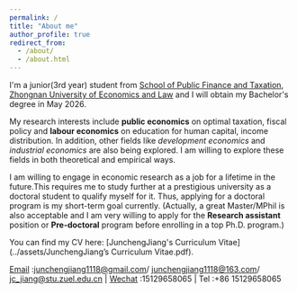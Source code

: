 ```yaml
---
permalink: /
title: "About me"
author_profile: true
redirect_from: 
  - /about/
  - /about.html
---
```


I'm a junior(3rd year) student from [School of Public Finance and Taxation](https://csxy.zuel.edu.cn/), [Zhongnan University of Economics and Law](https://english.zuel.edu.cn/) and I will obtain my Bachelor's degree in May 2026. 

My research interests include **public economics** on optimal taxation, fiscal policy and **labour economics** on education for human capital, income distribution. In addition, other fields like _development economics_ and _industrial economics_ are also being explored. I am willing to explore these fields in both theoretical and empirical ways.

I am willing to engage in economic research as a job for a lifetime in the future.This requires me to study further at a prestigious university as a doctoral student to qualify myself for it. Thus, applying for a doctoral program is my short-term goal currently. (Actually, a great Master/MPhil is also acceptable and I am very willing to apply for the **Research assistant** position or **Pre-doctoral** program before enrolling in a top Ph.D. program.)
  
 You can find my CV here: [JunchengJiang's Curriculum Vitae](../assets/JunchengJiang’s Curriculum Vitae.pdf).

 [Email](mailto:junchengjiang1118@gmail.com) :junchengjiang1118@gmail.com/ junchengjiang1118@163.com/ jc_jiang@stu.zuel.edu.cn | [Wechat](../images/vx.png) :15129658065 | Tel :+86 15129658065
